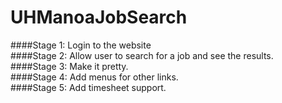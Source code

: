 UHManoaJobSearch
================
####Stage 1:  Login to the website <img src="http://www.wiredsystems.com/blog/wp-content/uploads/2012/05/checkmark.jpg" width = "10" height = "10"/> <br>
####Stage 2: Allow user to search for a job and see the results. <img src="http://www.wiredsystems.com/blog/wp-content/uploads/2012/05/checkmark.jpg" width = "10" height = "10"/> <br>
####Stage 3: Make it pretty. <img src="http://www.clker.com/cliparts/7/d/b/0/11954453151817762013molumen_red_square_error_warning_icon.svg.med.png" width = "10" height = "10"/> <br>
####Stage 4: Add menus for other links.<img src="http://www.clker.com/cliparts/7/d/b/0/11954453151817762013molumen_red_square_error_warning_icon.svg.med.png" width = "10" height = "10"/> <br>
####Stage 5: Add timesheet support. <img src="http://www.clker.com/cliparts/7/d/b/0/11954453151817762013molumen_red_square_error_warning_icon.svg.med.png" width = "10" height = "10"/> <br>